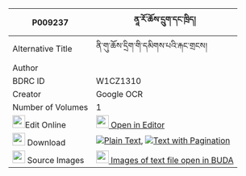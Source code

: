 |P009237|ནཱ་རོ་ཆོས་དྲུག་དང་ཁྲིད། 
| --- | --- 
|Alternative Title |ནི་གུ་ཆོས་དྲིག་གི་དམིགས་པའི་རྐང་གྲངས།
|Author | 
|BDRC ID | W1CZ1310
|Creator | Google OCR
|Number of Volumes| 1
|<img width="25" src="https://img.icons8.com/color/25/000000/edit-property.png">Edit Online| [<img width="25" src="https://avatars.githubusercontent.com/u/45091458?s=200&v=4"> Open in Editor](http://editor.openpecha.org/P009237)
|<img width="25" src="https://img.icons8.com/fluent/48/000000/download-2.png"/>  Download | [![](https://img.icons8.com/color/20/000000/txt.png)Plain Text](https://github.com/Openpecha/P009237/releases/download/v1/na_ro_cho_druk_dang_tri_plain_P009237.zip), [![](https://img.icons8.com/color/20/000000/txt.png)Text with Pagination](https://github.com/Openpecha/P009237/releases/download/v1/na_ro_cho_druk_dang_tri_pages_P009237.zip)
|<img width="25" src="https://img.icons8.com/plasticine/100/000000/pictures-folder.png"/>  Source Images | [<img width="25" src="https://library.bdrc.io/icons/BUDA-small.svg"> Images of text file open in BUDA](https://library.bdrc.io/show/bdr:W1CZ1310)